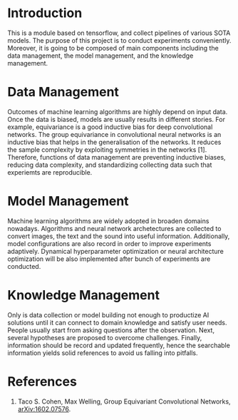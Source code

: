 # Introduction

This is a module based on tensorflow, and collect pipelines of various SOTA models. The purpose of this project is to conduct experiments conveniently. Moreover, it is going to be composed of main components including the data management, the model management, and the knowledge management.

# Data Management

Outcomes of machine learning algorithms are highly depend on input data. Once the data is biased, models are usually results in different stories. For example, equivariance is a good inductive bias for deep convolutional networks. The group equivariance in convolutional neural networks is an inductive bias that helps in the generalisation of the networks. It reduces the sample complexity by exploiting symmetries in the networks [1]. Therefore, functions of data management are preventing inductive biases, reducing data complexity, and standardizing collecting data such that experiemts are reproducible.

# Model Management

Machine learning algorithms are widely adopted in broaden domains nowadays. Algorithms and neural network archetectures are collected to convert images, the text and the sound into useful information. Additionally, model configurations are also record in order to improve experiments adaptively. Dynamical hyperparameter optimization or neural architecture optimization will be also implemented after bunch of experiments are conducted.

# Knowledge Management

Only is data collection or model building not enough to productize AI solutions until it can connect to domain knowledge and satisfy user needs. People usually start from asking questions after the observation. Next, several hypotheses are proposed to overcome challenges. Finally, information should be record and updated frequently, hence the searchable information yields solid references to avoid us falling into pitfalls.

# References

1. Taco S. Cohen, Max Welling, Group Equivariant Convolutional Networks, [arXiv:1602.07576](https://arxiv.org/abs/1602.07576).
